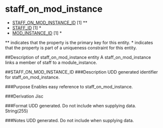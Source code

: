 # staff_on_mod_instance

*  [STAFF_ON_MOD_INSTANCE_ID](#staff_on_mod_instance_id) [1] **
*  [STAFF_ID](staff.md#staff_id) [1] *
*  [MOD_INSTANCE_ID](module_instance.md#mod_instance_id) [1] *

\** indicates that the property is the primary key for this entity.
\* indicates that the property is part of a uniqueness constraint for this entity.

##Description of staff_on_mod_instance entity
A staff_on_mod_instance links a member of staff to a module_instance.

##STAFF_ON_MOD_INSTANCE_ID
###Description
UDD generated identifier for staff_on_mod_instance. 

###Purpose
Enables easy reference to staff_on_mod_instance.

###Derivation
Jisc

###Format
UDD generated.  Do not include when supplying data.
String(255)

###Notes
UDD generated.  Do not include when supplying data.

